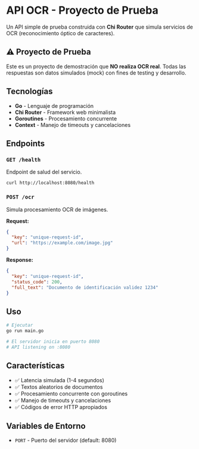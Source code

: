 # API OCR - Proyecto de Prueba

Un API simple de prueba construida con **Chi Router** que simula servicios de OCR (reconocimiento óptico de caracteres).

## ⚠️ Proyecto de Prueba
Este es un proyecto de demostración que **NO realiza OCR real**. Todas las respuestas son datos simulados (mock) con fines de testing y desarrollo.

## Tecnologías
- **Go** - Lenguaje de programación
- **Chi Router** - Framework web minimalista
- **Goroutines** - Procesamiento concurrente
- **Context** - Manejo de timeouts y cancelaciones

## Endpoints

### `GET /health`
Endpoint de salud del servicio.
```
curl http://localhost:8080/health
```

### `POST /ocr`
Simula procesamiento OCR de imágenes.

**Request:**
```json
{
  "key": "unique-request-id",
  "url": "https://example.com/image.jpg"
}
```

**Response:**
```json
{
  "key": "unique-request-id",
  "status_code": 200,
  "full_text": "Documento de identificación validez 1234"
}
```

## Uso

```bash
# Ejecutar
go run main.go

# El servidor inicia en puerto 8080
# API listening on :8080
```

## Características
- ✅ Latencia simulada (1-4 segundos)
- ✅ Textos aleatorios de documentos
- ✅ Procesamiento concurrente con goroutines
- ✅ Manejo de timeouts y cancelaciones
- ✅ Códigos de error HTTP apropiados

## Variables de Entorno
- `PORT` - Puerto del servidor (default: 8080)